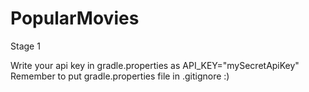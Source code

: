 # PopularMovies
Stage 1

Write your api key in gradle.properties as API_KEY="mySecretApiKey"
Remember to put gradle.properties file in .gitignore :)
